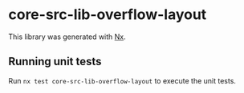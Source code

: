 # core-src-lib-overflow-layout

This library was generated with [Nx](https://nx.dev).

## Running unit tests

Run `nx test core-src-lib-overflow-layout` to execute the unit tests.
